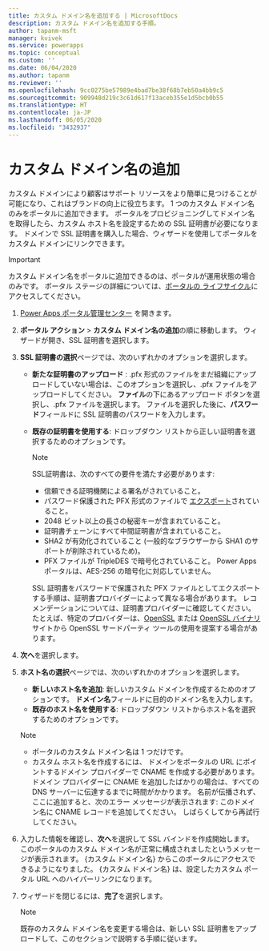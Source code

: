 ```yaml
---
title: カスタム ドメイン名を追加する | MicrosoftDocs
description: カスタム ドメイン名を追加する手順。
author: tapanm-msft
manager: kvivek
ms.service: powerapps
ms.topic: conceptual
ms.custom: ''
ms.date: 06/04/2020
ms.author: tapanm
ms.reviewer: ''
ms.openlocfilehash: 9cc0275be57989e4bad7be38f68b7eb50a4bb9c5
ms.sourcegitcommit: 909948d219c3c61d617f13aceb355e1d5bcb0b55
ms.translationtype: HT
ms.contentlocale: ja-JP
ms.lasthandoff: 06/05/2020
ms.locfileid: "3432937"
---
```

# <a name="add-a-custom-domain-name"></a>カスタム ドメイン名の追加

カスタム ドメインにより顧客はサポート リソースをより簡単に見つけることが可能になり、これはブランドの向上に役立ちます。 1 つのカスタム ドメイン名のみをポータルに追加できます。 ポータルをプロビジョニングしてドメイン名を取得したら、カスタム ホスト名を設定するための SSL 証明書が必要になります。 ドメインで SSL 証明書を購入した場合、ウィザードを使用してポータルをカスタム ドメインにリンクできます。

> [!IMPORTANT]
> カスタム ドメイン名をポータルに追加できるのは、ポータルが運用状態の場合のみです。 ポータル ステージの詳細については、[ポータルの ライフサイクル](portal-lifecycle.md)にアクセスしてください。

1. [Power Apps ポータル管理センター](admin-overview.md) を開きます。

2. **ポータル アクション** > **カスタム ドメイン名の追加**の順に移動します。 ウィザードが開き、SSL 証明書を選択します。

3. **SSL 証明書の選択**ページでは、次のいずれかのオプションを選択します。
   - **新たな証明書のアップロード** : .pfx 形式のファイルをまだ組織にアップロードしていない場合は、このオプションを選択し、.pfx ファイルをアップロードしてください。 **ファイル**の下にあるアップロード ボタンを選択し、.pfx ファイルを選択します。 ファイルを選択した後に、**パスワード**フィールドに SSL 証明書のパスワードを入力します。
   - **既存の証明書を使用する**: ドロップダウン リストから正しい証明書を選択するためのオプションです。

     > [!NOTE]
     > SSL証明書は、次のすべての要件を満たす必要があります:
     > - 信頼できる証明機関による署名がされていること。
     > - パスワード保護された PFX 形式のファイルで [エクスポート](https://docs.microsoft.com/powershell/module/pkiclient/export-pfxcertificate?view=win10-ps)されていること。
     > - 2048 ビット以上の長さの秘密キーが含まれていること。
     > - 証明書チェーンにすべて中間証明書が含まれていること。
     > - SHA2 が有効化されていること (一般的なブラウザーから SHA1 のサポートが削除されているため)。
     > - PFX ファイルが TripleDES で暗号化されていること。 Power Apps ポータルは、AES-256 の暗号化に対応していません。 
     > 
     > SSL 証明書をパスワードで保護された PFX ファイルとしてエクスポートする手順は、証明書プロバイダーによって異なる場合があります。 レコメンデーションについては、証明書プロバイダーに確認してください。 たとえば、特定のプロバイダーは、[OpenSSL](https://www.openssl.org/) または [OpenSSL バイナリ](https://wiki.openssl.org/index.php/Binaries) サイトから OpenSSL サードパーティ ツールの使用を提案する場合があります。 

4. **次へ**を選択します。

5. **ホスト名の選択**ページでは、次のいずれかのオプションを選択します。
    - **新しいホスト名を追加**: 新しいカスタム ドメインを作成するためのオプションです。 **ドメイン名**フィールドに目的のドメイン名を入力します。
    - **既存のホスト名を使用する**: ドロップダウン リストからホスト名を選択するためのオプションです。 
   
   > [!NOTE]
   > - ポータルのカスタム ドメイン名は 1 つだけです。 
   > - カスタム ホスト名を作成するには、 ドメインをポータルの URL にポイントするドメイン プロバイダーで CNAME を作成する必要があります。 ドメイン プロバイダーに CNAME を追加したばかりの場合は、すべての DNS サーバーに伝達するまでに時間がかかります。 名前が伝播されず、ここに追加すると、次のエラー メッセージが表示されます: このドメイン名に CNAME レコードを追加してください。 しばらくしてから再試行してください。

6. 入力した情報を確認し、**次へ**を選択して SSL バインドを作成開始します。 このポータルのカスタム ドメイン名が正常に構成されましたというメッセージが表示されます。 {カスタム ドメイン名} からこのポータルにアクセスできるようになりました。 {カスタム ドメイン名} は、設定したカスタム ポータル URL へのハイパーリンクになります。

7. ウィザードを閉じるには、**完了**を選択します。

    > [!NOTE]
    > 既存のカスタム ドメイン名を変更する場合は、新しい SSL 証明書をアップロードして、このセクションで説明する手順に従います。
    

